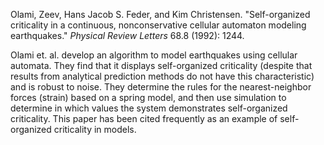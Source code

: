 Olami, Zeev, Hans Jacob S. Feder, and Kim Christensen. "Self-organized criticality in a continuous, nonconservative cellular automaton modeling earthquakes." *Physical Review Letters* 68.8 (1992): 1244.

Olami et. al. develop an algorithm to model earthquakes using cellular automata. They find that it displays self-organized criticality (despite that results from analytical prediction methods do not have this characteristic) and is robust to noise. They determine the rules for the nearest-neighbor forces (strain) based on a spring model, and then use simulation to determine in which values the system demonstrates self-organized criticality. This paper has been cited frequently as an example of self-organized criticality in models.

